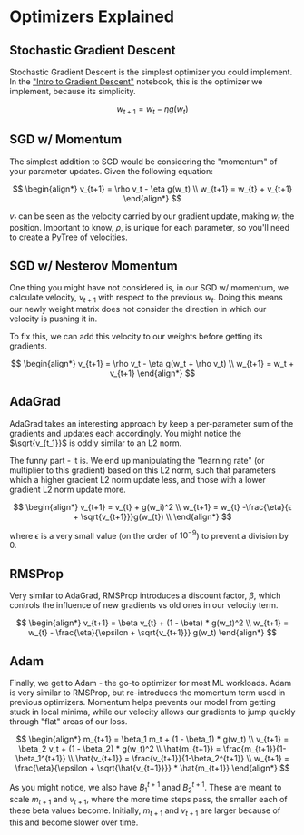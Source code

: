 # Optimizers Explained

## Stochastic Gradient Descent

Stochastic Gradient Descent is the simplest optimizer you could implement. In the ["Intro to Gradient Descent"](https://gist.github.com/DavidUlloa6310/b8e93cb20e60f2a9d626a9bfe0a8b0bf) notebook, this is the optimizer we implement, because its simplicity.

$$
w_{t+1} = w_t - \eta g(w_t)
$$

## SGD w/ Momentum

The simplest addition to SGD would be considering the "momentum" of your parameter updates. Given the following equation:

$$
\begin{align*}
v_{t+1} = \rho v_t - \eta g(w_t) \\
w_{t+1} = w_{t} + v_{t+1}
\end{align*}
$$

$v_t$ can be seen as the velocity carried by our gradient update, making $w_t$ the position. Important to know, $\rho$, is unique for each parameter, so you'll need to create a PyTree of velocities.

## SGD w/ Nesterov Momentum

One thing you might have not considered is, in our SGD w/ momentum, we calculate velocity, $v_{t+1}$ with respect to the previous $w_t$. Doing this means our newly weight matrix does not consider the direction in which our velocity is pushing it in.

To fix this, we can add this velocity to our weights before getting its gradients.

$$
\begin{align*}
v_{t+1} = \rho v_t - \eta g(w_t + \rho v_t) \\
w_{t+1} = w_t + v_{t+1}
\end{align*}
$$

## AdaGrad

AdaGrad takes an interesting approach by keep a per-parameter sum of the gradients and updates each accordingly. You might notice the $\sqrt{v_{t_1}}$ is oddly similar to an L2 norm.

The funny part - it is. We end up manipulating the "learning rate" (or multiplier to this gradient) based on this L2 norm, such that parameters which a higher gradient L2 norm update less, and those with a lower gradient L2 norm update more.

$$
\begin{align*}
v_{t+1} = v_{t} + g(w_i)^2 \\
w_{t+1} = w_{t} -\frac{\eta}{ϵ + \sqrt{v_{t+1}}}g(w_{t}) \\
\end{align*}
$$

where $\epsilon$ is a very small value (on the order of $10^{-9}$) to prevent a division by 0.

## RMSProp

Very similar to AdaGrad, RMSProp introduces a discount factor, $\beta$, which controls the influence of new gradients vs old ones in our velocity term.

$$
\begin{align*}
v_{t+1} = \beta v_{t} + (1 - \beta) * g(w_t)^2 \\
w_{t+1} = w_{t} - \frac{\eta}{\epsilon + \sqrt{v_{t+1}}} g(w_t)
\end{align*}
$$

## Adam

Finally, we get to Adam - the go-to optimizer for most ML workloads. Adam is very similar to RMSProp, but re-introduces the momentum term used in previous optimizers. Momentum helps prevents our model from getting stuck in local minima, while our velocity allows our gradients to jump quickly through "flat" areas of our loss.

$$
\begin{align*}
m_{t+1} = \beta_1 m_t + (1 - \beta_1) * g(w_t) \\
v_{t+1} = \beta_2 v_t + (1 - \beta_2) * g(w_t)^2 \\
\hat{m_{t+1}} = \frac{m_{t+1}}{1-\beta_1^{t+1}} \\
\hat{v_{t+1}} = \frac{v_{t+1}}{1-\beta_2^{t+1}} \\
w_{t+1} = \frac{\eta}{\epsilon + \sqrt{\hat{v_{t+1}}}} * \hat{m_{t+1}}
\end{align*}
$$

As you might notice, we also have $B_1^{t+1}$ anad $B_2^{t+1}$. These are meant to scale $m_{t+1}$ and $v_{t+1}$, where the more time steps pass, the smaller each of these beta values become. Initially, $m_{t+1}$ and $v_{t+1}$ are larger because of this and become slower over time.
